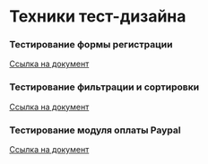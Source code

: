 # Техники тест-дизайна

### Тестирование формы регистрации
[Cсылка на документ](https://docs.google.com/spreadsheets/d/191i1o3xmLJetMW8xUorj7pa3bJQ_Dc8V0621mE8a4NA/edit?usp=drive_link)

### Тестирование фильтрации и сортировки
[Cсылка на документ](https://docs.google.com/spreadsheets/d/1iDp0TS8z_2D6PlzvSt1uwfoVHPwlBluypnS0S4NOG_Y/edit?usp=drive_link)

### Тестирование модуля оплаты Paypal
[Cсылка на документ](https://docs.google.com/spreadsheets/d/1JEP0egCmVs0i4jG9ohmxh0l5hF0BIavo-i_ljNm2V5s/edit?usp=drive_link)
